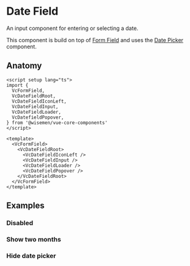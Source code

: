# Date Field

An input component for entering or selecting a date.

This component is build on top of [Form Field](/packages/components-next/components/form-field/form-field.html) and uses the [Date Picker](/packages/components-next/components/date-picker/date-picker.html) component.

<ComponentPreview name="date-field/examples/main" />

## Anatomy

```vue
<script setup lang="ts">
import {
  VcFormField,
  VcDateFieldRoot,
  VcDateFieldIconLeft,
  VcDateFieldInput,
  VcDateFieldLoader,
  VcDatefieldPopover,
} from '@wisemen/vue-core-components'
</script>

<template>
  <VcFormField>
    <VcDateFieldRoot>
      <VcDateFieldIconLeft />
      <VcDateFieldInput />
      <VcDateFieldLoader />
      <VcDateFieldPopover />
    </VcDateFieldRoot>
  </VcFormField>
</template>
```

## Examples

### Disabled

<ComponentPreview name="date-field/examples/disabled" />

### Show two months

<ComponentPreview name="date-field/examples/show-two-months" />

### Hide date picker

<ComponentPreview name="date-field/examples/hide-date-picker" />

<!-- @include: ./date-field-meta.md -->